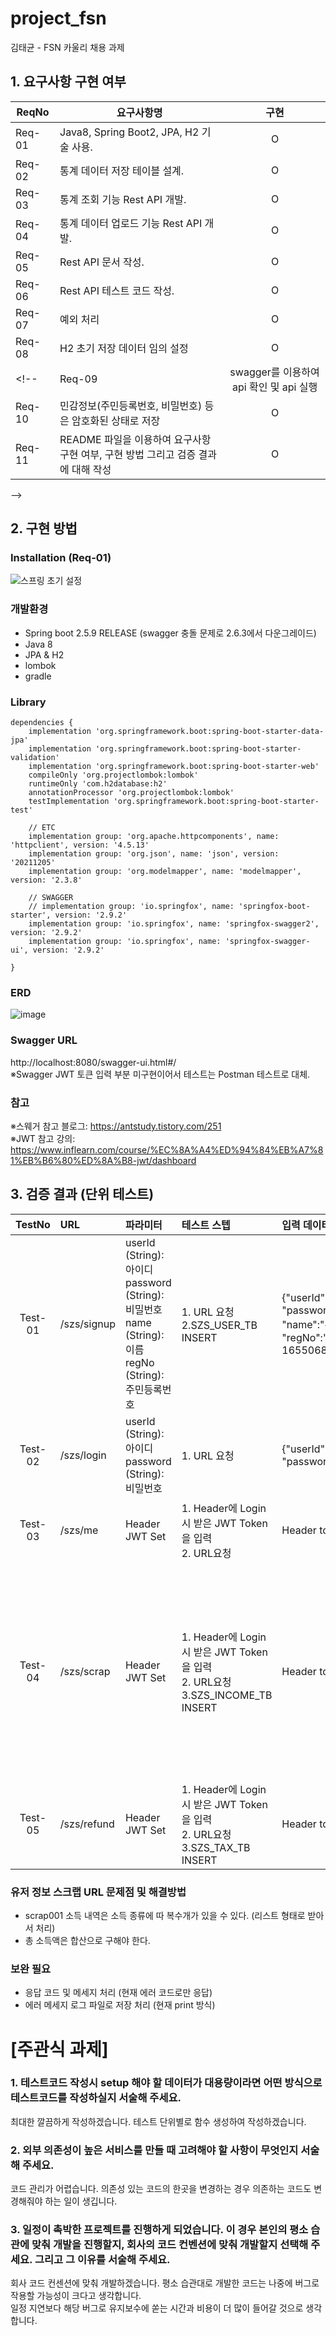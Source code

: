 # project_fsn
김태균 - FSN 카울리 채용 과제 

## 1. 요구사항 구현 여부
|ReqNo|요구사항명|구현|
|------|---|:---:|
|Req-01|Java8, Spring Boot2, JPA, H2 기술 사용.|O|
|Req-02|통계 데이터 저장 테이블 설계.|O|
|Req-03|통계 조회 기능 Rest API 개발.|O|
|Req-04|통계 데이터 업로드 기능 Rest API 개발.|O|
|Req-05|Rest API 문서 작성.|O|
|Req-06|Rest API 테스트 코드 작성.|O|
|Req-07|예외 처리|O|
|Req-08|H2 초기 저장 데이터 임의 설정|O|
<!-- |Req-09|swagger를 이용하여 api 확인 및 api 실행|△|
|Req-10|민감정보(주민등록번호, 비밀번호) 등은 암호화된 상태로 저장|O|
|Req-11|README 파일을 이용하여 요구사항 구현 여부, 구현 방법 그리고 검증 결과에 대해 작성|O|
 -->
<!-- ※Req-09에서 Swagger JWT 토큰 입력 부분 미구현 => Postman 테스트로 대체. -->

## 2. 구현 방법
### Installation (Req-01)
![스프링 초기 설정](https://user-images.githubusercontent.com/40817016/154221723-01283a95-9ca4-4bb8-abc7-ab3b5fc33f4f.png)

### 개발환경
* Spring boot 2.5.9 RELEASE 
(swagger 충돌 문제로 2.6.3에서 다운그레이드)
* Java 8
* JPA & H2
* lombok
* gradle

### Library
```
dependencies {
	implementation 'org.springframework.boot:spring-boot-starter-data-jpa'
	implementation 'org.springframework.boot:spring-boot-starter-validation'
	implementation 'org.springframework.boot:spring-boot-starter-web'
	compileOnly 'org.projectlombok:lombok'
	runtimeOnly 'com.h2database:h2'
	annotationProcessor 'org.projectlombok:lombok'
	testImplementation 'org.springframework.boot:spring-boot-starter-test'
	
	// ETC
	implementation group: 'org.apache.httpcomponents', name: 'httpclient', version: '4.5.13'
	implementation group: 'org.json', name: 'json', version: '20211205'
	implementation group: 'org.modelmapper', name: 'modelmapper', version: '2.3.8'

	// SWAGGER
	// implementation group: 'io.springfox', name: 'springfox-boot-starter', version: '2.9.2'
	implementation group: 'io.springfox', name: 'springfox-swagger2', version: '2.9.2'
	implementation group: 'io.springfox', name: 'springfox-swagger-ui', version: '2.9.2'
	
}
```

### ERD
![image](https://user-images.githubusercontent.com/40817016/150724838-9c57de2e-8f1a-440d-8abe-eb4b2da92c3d.png)

### Swagger URL
http://localhost:8080/swagger-ui.html#/ <br>
※Swagger JWT 토큰 입력 부분 미구현이어서 테스트는 Postman 테스트로 대체.

### 참고
※스웨거 참고 블로그: https://antstudy.tistory.com/251 <br>
※JWT 참고 강의: https://www.inflearn.com/course/%EC%8A%A4%ED%94%84%EB%A7%81%EB%B6%80%ED%8A%B8-jwt/dashboard

## 3. 검증 결과 (단위 테스트)
|TestNo|URL|파라미터|테스트 스텝|입력 데이터|성공 결과|실패 결과|
|:-----:|:---|:----|:-----|:-----|:---|:---|
| Test-01 | /szs/signup | userId (String): 아이디<br>password (String): 비밀번호<br>name (String): 이름<br>regNo (String): 주민등록번호 | 1. URL 요청<br>2.SZS_USER_TB INSERT|{"userId":"hong_id",<br>"password":"hong_pw",<br>"name":"홍길동",<br>"regNo":"860824-1655068"} | {"userId": "xorbsdut1",<br>"name": "홍길동"}|{"status": 409,<br>"message": "이미 가입되어 있는 유저입니다.",<br>"fieldErrors": []} |
| Test-02 | /szs/login | userId (String): 아이디<br>password (String): 비밀번호 | 1. URL 요청| {"userId":"hong_id",<br>"password":"hong_pw"}| {"token": "eyJzdWIiOiJ4b3Jic"}|{"timestamp": "2022-01-24T05:34:41.663+00:00",<br>"status": 401,<br>"error": "Unauthorized",<br>"path": "/szs/login"} |
| Test-03 | /szs/me | Header JWT Set | 1. Header에 Login 시 받은 JWT Token을 입력 <br> 2. URL요청| Header token | {"userId": "hong_id",<br>"name": "홍길동"}| {"timestamp": "2022-01-24T05:34:41.663+00:00",<br>"status": 401,<br>"error": "Unauthorized",<br>"path": "/szs/me"}|
| Test-04 | /szs/scrap | Header JWT Set | 1. Header에 Login 시 받은 JWT Token을 입력<br>2. URL요청 <br> 3.SZS_INCOME_TB INSERT | Header token | {"income_details": "급여",<br>"income_type": "근로소득(연간)",<br>"income_total": 24000000,<br>"work_start_date": "2020.10.03",<br>"work_end_date": "2020.11.02",<br>"payday": "2020.11.02",<br>"company_name": "(주)활빈당",<br>"company_regno": "012-34-56789"} | {"timestamp": "2022-01-24T05:34:41.663+00:00",<br>"status": 401,<br>"error": "Unauthorized",<br>"path": "/szs/scrap"} |
| Test-05 | /szs/refund | Header JWT Set | 1. Header에 Login 시 받은 JWT Token을 입력 <br> 2. URL요청 <br> 3.SZS_TAX_TB INSERT | Header token | {"이름":"홍길동",<br>"한도":"74만원",<br>"공제액":"92만 5천원",<br>"환급액":"74만원"} | {"timestamp": "2022-01-24T05:34:41.663+00:00",<br>"status": 401,<br>"error": "Unauthorized",<br>"path": "/szs/refund"} |

### 유저 정보 스크랩 URL 문제점 및 해결방법 
 - scrap001 소득 내역은 소득 종류에 따 복수개가 있을 수 있다. (리스트 형태로 받아서 처리) <br>
 - 총 소득액은 합산으로 구해야 한다.

### 보완 필요
 - 응답 코드 및 메세지 처리 (현재 에러 코드로만 응답) <br>
 - 에러 메세지 로그 파일로 저장 처리 (현재 print 방식)
 

# [주관식 과제]

### 1. 테스트코드 작성시 setup 해야 할 데이터가 대용량이라면 어떤 방식으로 테스트코드를 작성하실지 서술해 주세요.
최대한 깔끔하게 작성하겠습니다. 테스트 단위별로 함수 생성하여 작성하겠습니다. 

### 2. 외부 의존성이 높은 서비스를 만들 때 고려해야 할 사항이 무엇인지 서술해 주세요.
코드 관리가 어렵습니다. 의존성 있는 코드의 한곳을 변경하는 경우 의존하는 코드도 변경해줘야 하는 일이 생깁니다. 

### 3. 일정이 촉박한 프로젝트를 진행하게 되었습니다. 이 경우 본인의 평소 습관에 맞춰 개발을 진행할지, 회사의 코드 컨벤션에 맞춰 개발할지 선택해 주세요. 그리고 그 이유를 서술해 주세요.

회사 코드 컨센션에 맞춰 개발하겠습니다.
평소 습관대로 개발한 코드는 나중에 버그로 작용할 가능성이 크다고 생각합니다. <br> 일정 지연보다 해당 버그로 유지보수에 쏟는 시간과 비용이 더 많이 들어갈 것으로 생각합니다.



